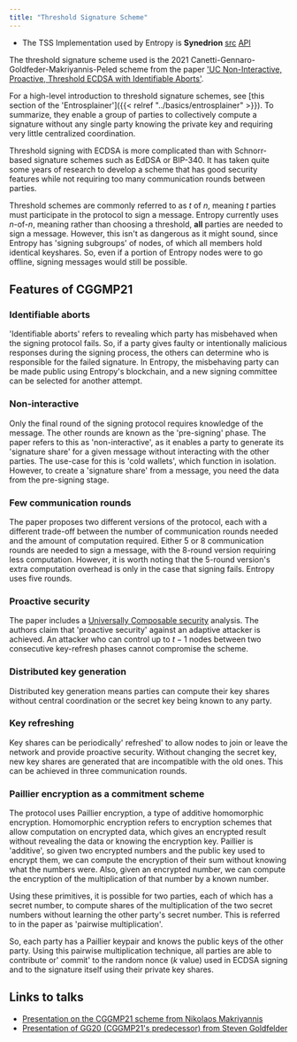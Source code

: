 ```yaml
---
title: "Threshold Signature Scheme"
---
```


- The TSS Implementation used by Entropy is **Synedrion** [src](https://github.com/entropyxyz/synedrion) [API](https://docs.rs/synedrion)

The threshold signature scheme used is the 2021 Canetti-Gennaro-Goldfeder-Makriyannis-Peled scheme from the paper ['UC Non-Interactive, Proactive, Threshold ECDSA with Identifiable Aborts'](https://eprint.iacr.org/2021/060).

For a high-level introduction to threshold signature schemes, see [this section of the 'Entrosplainer']({{< relref "../basics/entrosplainer" >}}). To summarize, they enable a group of parties to collectively compute a signature without any single party knowing the private key and requiring very little centralized coordination.

Threshold signing with ECDSA is more complicated than with Schnorr-based signature schemes such as EdDSA or BIP-340. It has taken quite some years of research to develop a scheme that has good security features while not requiring too many communication rounds between parties.

Threshold schemes are commonly referred to as $t$ of $n$, meaning $t$ parties must participate in the protocol to sign a message. Entropy currently uses $n$-of-$n$, meaning rather than choosing a threshold, **all** parties are needed to sign a message. However, this isn't as dangerous as it might sound, since Entropy has 'signing subgroups' of nodes, of which all members hold identical keyshares. So, even if a portion of Entropy nodes were to go offline, signing messages would still be possible.

## Features of CGGMP21

### Identifiable aborts

'Identifiable aborts' refers to revealing which party has misbehaved when the signing protocol fails. So, if a party gives faulty or intentionally malicious responses during the signing process, the others can determine who is responsible for the failed signature. In Entropy, the misbehaving party can be made public using Entropy's blockchain, and a new signing committee can be selected for another attempt.

### Non-interactive

Only the final round of the signing protocol requires knowledge of the message. The other rounds are known as the 'pre-signing' phase. The paper refers to this as 'non-interactive', as it enables a party to generate its 'signature share' for a given message without interacting with the other parties. The use-case for this is 'cold wallets', which function in isolation. However, to create a 'signature share' from a message, you need the data from the pre-signing stage.

### Few communication rounds

The paper proposes two different versions of the protocol, each with a different trade-off between the number of communication rounds needed and the amount of computation required. Either 5 or 8 communication rounds are needed to sign a message, with the 8-round version requiring less computation. However, it is worth noting that the 5-round version's extra computation overhead is only in the case that signing fails. Entropy uses five rounds.

### Proactive security

The paper includes a [Universally Composable security](https://eprint.iacr.org/2000/067.pdf) analysis. The authors claim that 'proactive security' against an adaptive attacker is achieved. An attacker who can control up to $t - 1$ nodes between two consecutive key-refresh phases cannot compromise the scheme.

### Distributed key generation

Distributed key generation means parties can compute their key shares without central coordination or the secret key being known to any party.

### Key refreshing

Key shares can be periodically' refreshed' to allow nodes to join or leave the network and provide proactive security. Without changing the secret key, new key shares are generated that are incompatible with the old ones. This can be achieved in three communication rounds.

### Paillier encryption as a commitment scheme

The protocol uses Paillier encryption, a type of additive homomorphic encryption. Homomorphic encryption refers to encryption schemes that allow computation on encrypted data, which gives an encrypted result without revealing the data or knowing the encryption key. Paillier is 'additive', so given two encrypted numbers and the public key used to encrypt them, we can compute the encryption of their sum without knowing what the numbers were. Also, given an encrypted number, we can compute the encryption of the multiplication of that number by a known number. 

Using these primitives, it is possible for two parties, each of which has a secret number, to compute shares of the multiplication of the two secret numbers without learning the other party's secret number. This is referred to in the paper as 'pairwise multiplication'.

So, each party has a Paillier keypair and knows the public keys of the other party. Using this pairwise multiplication technique, all parties are able to contribute or' commit' to the random nonce ($k$ value) used in ECDSA signing and to the signature itself using their private key shares.

## Links to talks

- [Presentation on the CGGMP21 scheme from Nikolaos Makriyannis](https://www.fireblocks.com/blog/ccs-threshold-ecdsa)
- [Presentation of GG20 (CGGMP21's predecessor) from Steven Goldfelder](https://youtu.be/wtxH3PuMAgQ)
